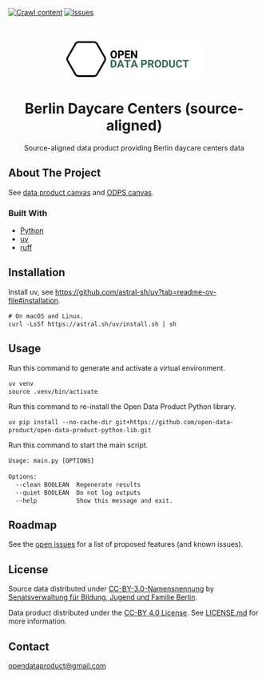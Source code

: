 [![Crawl content](https://github.com/open-data-product/open-data-product-berlin-daycare-centers-source-aligned/actions/workflows/crawl-content.yaml/badge.svg)](https://github.com/open-data-product/open-data-product-berlin-daycare-centers-source-aligned/actions/workflows/crawl-content.yaml)
[![Issues](https://img.shields.io/github/issues/open-data-product/open-data-product-berlin-daycare-centers-source-aligned)](https://github.com/open-data-product/open-data-product-berlin-daycare-centers-source-aligned/issues)

<br />
<p align="center">
  <a href="https://github.com/open-data-product/open-data-product-berlin-daycare-centers-source-aligned">
    <img src="logo-with-text.png" alt="Logo" height="80">
  </a>

  <h1 align="center">Berlin Daycare Centers (source-aligned)</h1>

  <p align="center">
    Source-aligned data product providing Berlin daycare centers data</a>
  </p>
</p>

## About The Project

See [data product canvas](docs/data-product-canvas.md) and [ODPS canvas](./docs/odps-canvas.md).

### Built With

* [Python](https://www.python.org/)
* [uv](https://docs.astral.sh/uv/)
* [ruff](https://docs.astral.sh/ruff/)

## Installation

Install uv, see https://github.com/astral-sh/uv?tab=readme-ov-file#installation.

```shell
# On macOS and Linux.
curl -LsSf https://astral.sh/uv/install.sh | sh
```

## Usage

Run this command to generate and activate a virtual environment.

```shell
uv venv
source .venv/bin/activate
```

Run this command to re-install the Open Data Product Python library.

```shell
uv pip install --no-cache-dir git+https://github.com/open-data-product/open-data-product-python-lib.git
```

Run this command to start the main script.

```shell
Usage: main.py [OPTIONS]

Options:
  --clean BOOLEAN  Regenerate results
  --quiet BOOLEAN  Do not log outputs
  --help           Show this message and exit.
```

## Roadmap

See the [open issues](https://github.com/open-data-product/open-data-product-berlin-daycare-centers-source-aligned/issues) for a list of proposed features (and
 known issues).

## License

Source data distributed under [CC-BY-3.0-Namensnennung](https://creativecommons.org/licenses/by/3.0/de/) by [Senatsverwaltung für Bildung, Jugend und Familie Berlin](https://www.berlin.de/sen/bildung/service/daten/).

Data product distributed under the [CC-BY 4.0 License](https://creativecommons.org/licenses/by/4.0/). See [LICENSE.md](./LICENSE.md) for more information.

## Contact

opendataproduct@gmail.com
